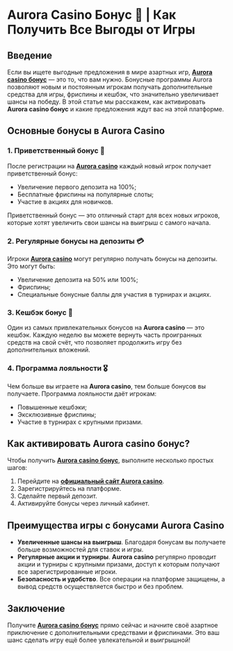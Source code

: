 # Aurora Casino Бонус 🎁 | Как Получить Все Выгоды от Игры

## Введение

Если вы ищете выгодные предложения в мире азартных игр, **[Aurora casino бонус](https://10trafic-stat2.com/click/668546556bcc6313411604bd/6766/13032/subaccount)** — это то, что вам нужно. Бонусные программы Aurora позволяют новым и постоянным игрокам получать дополнительные средства для игры, фриспины и кешбэк, что значительно увеличивает шансы на победу. В этой статье мы расскажем, как активировать **Aurora casino бонус** и какие предложения ждут вас на этой платформе.

## Основные бонусы в Aurora Casino

### 1. Приветственный бонус 🎁

После регистрации на **[Aurora casino](https://10trafic-stat2.com/click/668546556bcc6313411604bd/6766/13032/subaccount)** каждый новый игрок получает приветственный бонус:
- Увеличение первого депозита на 100%;
- Бесплатные фриспины на популярные слоты;
- Участие в акциях для новичков.

Приветственный бонус — это отличный старт для всех новых игроков, которые хотят увеличить свои шансы на выигрыш с самого начала.

### 2. Регулярные бонусы на депозиты 💳

Игроки **[Aurora casino](https://10trafic-stat2.com/click/668546556bcc6313411604bd/6766/13032/subaccount)** могут регулярно получать бонусы на депозиты. Это могут быть:
- Увеличение депозита на 50% или 100%;
- Фриспины;
- Специальные бонусные баллы для участия в турнирах и акциях.

### 3. Кешбэк бонус 🔄

Один из самых привлекательных бонусов на **Aurora casino** — это кешбэк. Каждую неделю вы можете вернуть часть проигранных средств на свой счёт, что позволяет продолжить игру без дополнительных вложений.

### 4. Программа лояльности 🎖️

Чем больше вы играете на **Aurora casino**, тем больше бонусов вы получаете. Программа лояльности даёт игрокам:
- Повышенные кешбэки;
- Эксклюзивные фриспины;
- Участие в турнирах с крупными призами.

## Как активировать Aurora casino бонус?

Чтобы получить **[Aurora casino бонус](https://10trafic-stat2.com/click/668546556bcc6313411604bd/6766/13032/subaccount)**, выполните несколько простых шагов:

1. Перейдите на **[официальный сайт Aurora casino](https://10trafic-stat2.com/click/668546556bcc6313411604bd/6766/13032/subaccount)**.
2. Зарегистрируйтесь на платформе.
3. Сделайте первый депозит.
4. Активируйте бонусы через личный кабинет.

## Преимущества игры с бонусами Aurora Casino

- **Увеличенные шансы на выигрыш**. Благодаря бонусам вы получаете больше возможностей для ставок и игры.
- **Регулярные акции и турниры**. **Aurora casino** регулярно проводит акции и турниры с крупными призами, доступ к которым получают все зарегистрированные игроки.
- **Безопасность и удобство**. Все операции на платформе защищены, а вывод средств осуществляется быстро и без проблем.

## Заключение

Получите **[Aurora casino бонус](https://10trafic-stat2.com/click/668546556bcc6313411604bd/6766/13032/subaccount)** прямо сейчас и начните своё азартное приключение с дополнительными средствами и фриспинами. Это ваш шанс сделать игру ещё более увлекательной и выигрышной!
